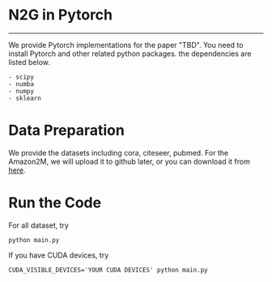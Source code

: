 # N2G in Pytorch
------
We provide Pytorch implementations for the paper "TBD". You need to install Pytorch and other related python packages. the dependencies are listed below.
```
- scipy
- numba
- numpy
- sklearn
```
# Data Preparation
We provide the datasets including cora, citeseer, pubmed. For the Amazon2M, we will upload it to github later, or you can download it from [here](https://drive.google.com/drive/folders/1qWL76l7wYcESLfYNg0KbNjk22DEP_CTQ?usp=sharing "here").
# Run the Code
For all dataset, try
```
python main.py
```
If you have CUDA devices, try
```
CUDA_VISIBLE_DEVICES='YOUR CUDA DEVICES' python main.py
```
